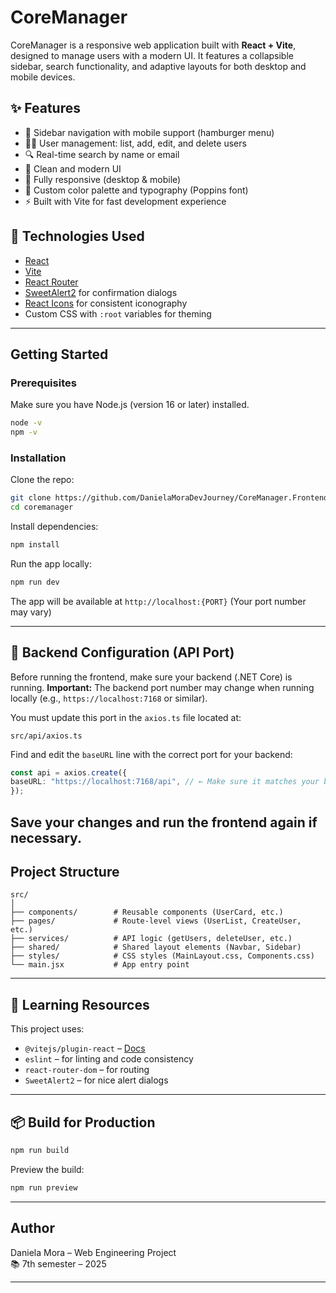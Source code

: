 # CoreManager

CoreManager is a responsive web application built with **React + Vite**, designed to manage users with a modern UI. It features a collapsible sidebar, search functionality, and adaptive layouts for both desktop and mobile devices.

## ✨ Features

- 🧭 Sidebar navigation with mobile support (hamburger menu)
- 🧍‍♂️ User management: list, add, edit, and delete users
- 🔍 Real-time search by name or email
- 💅 Clean and modern UI 
- 📱 Fully responsive (desktop & mobile)
- 🌈 Custom color palette and typography (Poppins font)
- ⚡ Built with Vite for fast development experience

## 🚀 Technologies Used

- [React](https://reactjs.org/)
- [Vite](https://vitejs.dev/)
- [React Router](https://reactrouter.com/)
- [SweetAlert2](https://sweetalert2.github.io/) for confirmation dialogs
- [React Icons](https://react-icons.github.io/react-icons/) for consistent iconography
- Custom CSS with `:root` variables for theming

---

## Getting Started

### Prerequisites

Make sure you have Node.js (version 16 or later) installed.

```bash
node -v
npm -v
```

### Installation

Clone the repo:

```bash
git clone https://github.com/DanielaMoraDevJourney/CoreManager.Frontend.git
cd coremanager
```

Install dependencies:

```bash
npm install
```

Run the app locally:

```bash
npm run dev
```

The app will be available at `http://localhost:{PORT}` (Your port number may vary)

---

## 🔧 Backend Configuration (API Port)

Before running the frontend, make sure your backend (.NET Core) is running.
**Important:** The backend port number may change when running locally (e.g., `https://localhost:7168` or similar).

You must update this port in the `axios.ts` file located at:

```
src/api/axios.ts
```

Find and edit the `baseURL` line with the correct port for your backend:

```ts
const api = axios.create({
baseURL: "https://localhost:7168/api", // ← Make sure it matches your backend port
});
```

Save your changes and run the frontend again if necessary.
---

## Project Structure

```
src/
│
├── components/        # Reusable components (UserCard, etc.)
├── pages/             # Route-level views (UserList, CreateUser, etc.)
├── services/          # API logic (getUsers, deleteUser, etc.)
├── shared/            # Shared layout elements (Navbar, Sidebar)
├── styles/            # CSS styles (MainLayout.css, Components.css)
└── main.jsx           # App entry point
```

---

## 🧠 Learning Resources

This project uses:

- `@vitejs/plugin-react` – [Docs](https://github.com/vitejs/vite-plugin-react)
- `eslint` – for linting and code consistency
- `react-router-dom` – for routing
- `SweetAlert2` – for nice alert dialogs

---

## 📦 Build for Production

```bash
npm run build
```

Preview the build:

```bash
npm run preview
```

---

## Author

Daniela Mora – Web Engineering Project  
📚 7th semester – 2025

---


